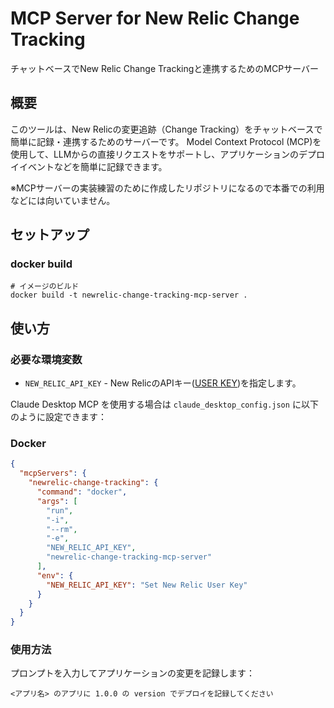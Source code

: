 # MCP Server for New Relic Change Tracking

チャットベースでNew Relic Change Trackingと連携するためのMCPサーバー

## 概要

このツールは、New Relicの変更追跡（Change Tracking）をチャットベースで簡単に記録・連携するためのサーバーです。
Model Context Protocol (MCP)を使用して、LLMからの直接リクエストをサポートし、アプリケーションのデプロイイベントなどを簡単に記録できます。

※MCPサーバーの実装練習のために作成したリポジトリになるので本番での利用などには向いていません。

## セットアップ

### docker build

```shell
# イメージのビルド
docker build -t newrelic-change-tracking-mcp-server .
```

## 使い方

### 必要な環境変数

- `NEW_RELIC_API_KEY` - New RelicのAPIキー([USER KEY](https://docs.newrelic.com/docs/apis/intro-apis/new-relic-api-keys/#user-key))を指定します。

Claude Desktop MCP を使用する場合は `claude_desktop_config.json` に以下のように設定できます：

### Docker

```json
{
  "mcpServers": {
    "newrelic-change-tracking": {
      "command": "docker",
      "args": [
        "run",
        "-i",
        "--rm",
        "-e",
        "NEW_RELIC_API_KEY",
        "newrelic-change-tracking-mcp-server"
      ],
      "env": {
        "NEW_RELIC_API_KEY": "Set New Relic User Key"
      }
    }
  }
}
```

### 使用方法

プロンプトを入力してアプリケーションの変更を記録します：

```text
<アプリ名> のアプリに 1.0.0 の version でデプロイを記録してください
```
